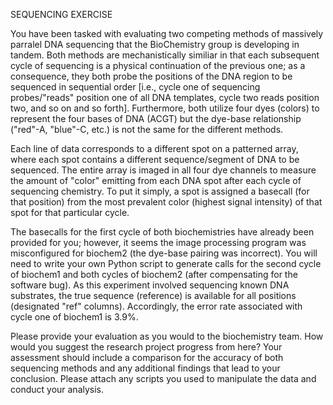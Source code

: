 SEQUENCING EXERCISE

You have been tasked with evaluating two competing methods of massively parralel DNA sequencing that the BioChemistry group is developing in tandem. Both methods are mechanistically similiar in that each subsequent cycle of sequencing is a physical continuation of the previous one; as a consequence, they both probe the positions of the DNA region to be sequenced in sequential order [i.e., cycle one of sequencing probes/"reads" position one of all DNA templates, cycle two reads position two, and so on and so forth]. Furthermore, both utilize four dyes (colors) to represent the four bases of DNA (ACGT) but the dye-base relationship ("red"-A, "blue"-C, etc.) is not the same for the different methods.

Each line of data corresponds to a different spot on a patterned array, where each spot contains a different sequence/segment of DNA to be sequenced. The entire array is imaged in all four dye channels to measure the amount of "color" emitting from each DNA spot after each cycle of sequencing chemistry. To put it simply, a spot is assigned a basecall (for that position) from the most prevalent color (highest signal intensity) of that spot for that particular cycle. 

The basecalls for the first cycle of both biochemistries have already been provided for you; however, it seems the image processing program was misconfigured for biochem2 (the dye-base pairing was incorrect). You will need to write your own Python script to generate calls for the second cycle of biochem1 and both cycles of biochem2 (after compensating for the software bug). As this experiment involved sequencing known DNA substrates, the true sequence (reference) is available for all positions (designated "ref" columns). Accordingly, the error rate associated with cycle one of biochem1 is 3.9%. 

Please provide your evaluation as you would to the biochemistry team. How would you suggest the research project progress from here? Your assessment should include a comparison for the accuracy of both sequencing methods and any additional findings that lead to your conclusion. Please attach any scripts you used to manipulate the data and conduct your analysis.
